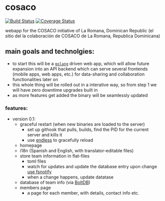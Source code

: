 # cosaco

[![Build Status](https://travis-ci.org/crmackay/cosaco.svg?branch=master)](https://travis-ci.org/crmackay/cosaco) [![Coverage Status](https://coveralls.io/repos/crmackay/cosaco/badge.svg?branch=master&service=github)](https://coveralls.io/github/crmackay/cosaco?branch=master)

webapp for the COSACO initiative of La Romana, Dominican Republic (el sitio del la colaboración de COSACO de La Romana, Republica Dominicana)


## main goals and technolgies:

- to start this will be a [`golang`](http://golang.org) driven web app, which will allow future expansion into an API backend which can serve several frontends (mobile apps, web apps, etc.) for data-sharing and collaboration functionalities later on
- this whole thing will be rolled out in a interative way, so from step 1 we will have zero downtime upgrades built in
- as more features get added the binary will be seamlessly updated

### features:

- version 0.1:
  - graceful restart (when new binaries are loaded to the server)
    - set up githook that pulls, builds, find the PID for the current server and kills it
    - use [endless](https://github.com/fvbock/endless) to gracefully reload
  - homepage
  - i18n (Spanish and English, with translator-editable files)
  - store team information in flat-files
    - toml files
    - watch for updates and update the database entry upon change [use fsnotify](https://godoc.org/gopkg.in/fsnotify.v1)
    - when a change happens, update datatase
  - database of team info (via [BoltDB](http://npf.io/2014/07/intro-to-boltdb-painless-performant-persistence/))
  - members page
    - a page for each member, with details, contact info etc.

